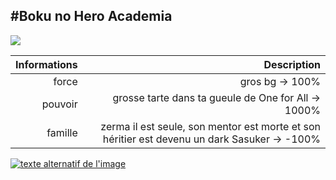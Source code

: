 #Boku no Hero Academia
---
![](https://github.com/ReNathan/hello-world/blob/master/allmight.jpg?raw=true"kawaï_AllMight") 

| Informations | Description |
| --: | --:|
| force   | gros bg -> 100% |
| pouvoir | grosse tarte dans ta gueule de One for All -> 1000% |
| famille    | zerma il est seule, son mentor est morte et son héritier est devenu un dark Sasuker -> -100% |

[![texte alternatif de l'image](https://static.wikia.nocookie.net/bokunoheroacademia/images/5/59/All_might_vs_noumu.jpg/revision/latest?cb=20180127154826&path-prefix=fr)](https://www.youtube.com/watch?v=jx_VjoRImGY&t=4s "All Might qui démonte un Brainless")